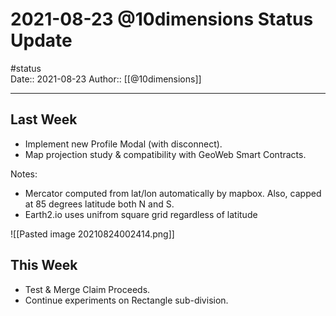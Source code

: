 # 2021-08-23 @10dimensions Status Update

#status  
Date:: 2021-08-23
Author:: [[@10dimensions]]

---

## Last Week

- Implement new Profile Modal (with disconnect).
- Map projection study & compatibility with GeoWeb Smart Contracts.

Notes:

- Mercator computed from lat/lon automatically by mapbox.
  Also, capped at 85 degrees latitude both N and S.
- Earth2.io uses unifrom square grid regardless of latitude

![[Pasted image 20210824002414.png]]

## This Week

- Test & Merge Claim Proceeds.
- Continue experiments on Rectangle sub-division.
